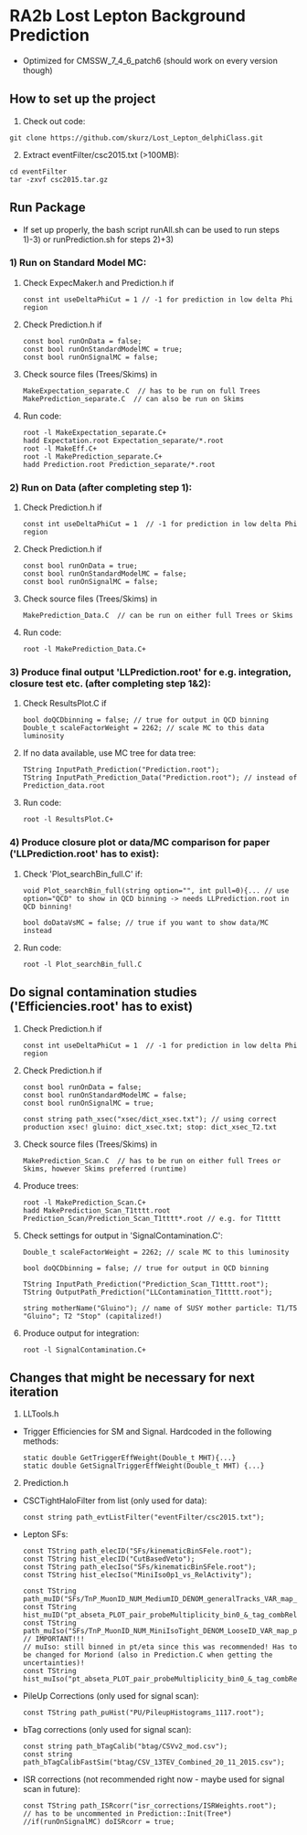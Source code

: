 # RA2b Lost Lepton Background Prediction

- Optimized for CMSSW_7_4_6_patch6 (should work on every version though)

## How to set up the project
1. Check out code:

  ```
  git clone https://github.com/skurz/Lost_Lepton_delphiClass.git
  ```
2. Extract eventFilter/csc2015.txt (>100MB):

  ```
  cd eventFilter
  tar -zxvf csc2015.tar.gz
  ```


## Run Package 

- If set up properly, the bash script runAll.sh can be used to run steps 1)-3) or runPrediction.sh for steps 2)+3)

### 1) Run on Standard Model MC:

1. Check ExpecMaker.h and Prediction.h if
  
    ```
    const int useDeltaPhiCut = 1 // -1 for prediction in low delta Phi region
    ```

2. Check Prediction.h if
    
    ```
    const bool runOnData = false;
    const bool runOnStandardModelMC = true;
    const bool runOnSignalMC = false; 
    ```
    
3. Check source files (Trees/Skims) in

    ```
    MakeExpectation_separate.C  // has to be run on full Trees
    MakePrediction_separate.C  // can also be run on Skims
    ```

4. Run code:
  
    ```
    root -l MakeExpectation_separate.C+
    hadd Expectation.root Expectation_separate/*.root
    root -l MakeEff.C+
    root -l MakePrediction_separate.C+
    hadd Prediction.root Prediction_separate/*.root
    ```
    
### 2) Run on Data (after completing step 1):
   
1. Check Prediction.h if
  
    ```
    const int useDeltaPhiCut = 1  // -1 for prediction in low delta Phi region
    ```
    
2. Check Prediction.h if
    
    ```
    const bool runOnData = true;
    const bool runOnStandardModelMC = false;
    const bool runOnSignalMC = false; 
    ```
    
3. Check source files (Trees/Skims) in

    ```
    MakePrediction_Data.C  // can be run on either full Trees or Skims

    ```
    
4. Run code:
  
    ```
    root -l MakePrediction_Data.C+
    ```
  
### 3) Produce final output 'LLPrediction.root' for e.g. integration, closure test etc. (after completing step 1&2):

1. Check ResultsPlot.C if
  
    ```
    bool doQCDbinning = false; // true for output in QCD binning
    Double_t scaleFactorWeight = 2262; // scale MC to this data luminosity
    ```
    
2. If no data available, use MC tree for data tree:
  
    ```
    TString InputPath_Prediction("Prediction.root");
    TString InputPath_Prediction_Data("Prediction.root"); // instead of Prediction_data.root
    ```
  
3. Run code:
  
    ```
    root -l ResultsPlot.C+
    ```

### 4) Produce closure plot or data/MC comparison for paper ('LLPrediction.root' has to exist):

1. Check 'Plot_searchBin_full.C' if:
   
    ```
    void Plot_searchBin_full(string option="", int pull=0){... // use option="QCD" to show in QCD binning -> needs LLPrediction.root in QCD binning!
    
    bool doDataVsMC = false; // true if you want to show data/MC instead
    ```
  
2. Run code:
  
    ```
    root -l Plot_searchBin_full.C
    ```


## Do signal contamination studies ('Efficiencies.root' has to exist)

1. Check Prediction.h if
  
    ```
    const int useDeltaPhiCut = 1  // -1 for prediction in low delta Phi region
    ```
    
2. Check Prediction.h if
    
    ```
    const bool runOnData = false;
    const bool runOnStandardModelMC = false;
    const bool runOnSignalMC = true;

    const string path_xsec("xsec/dict_xsec.txt"); // using correct production xsec! gluino: dict_xsec.txt; stop: dict_xsec_T2.txt
    ```
    
3. Check source files (Trees/Skims) in

    ```
    MakePrediction_Scan.C  // has to be run on either full Trees or Skims, however Skims preferred (runtime)
    ```
    
4. Produce trees:
  
    ```
    root -l MakePrediction_Scan.C+
    hadd MakePrediction_Scan_T1tttt.root Prediction_Scan/Prediction_Scan_T1tttt*.root // e.g. for T1tttt
    ```

5. Check settings for output in 'SignalContamination.C':

    ```
    Double_t scaleFactorWeight = 2262; // scale MC to this luminosity

    bool doQCDbinning = false; // true for output in QCD binning
  
    TString InputPath_Prediction("Prediction_Scan_T1tttt.root");
    TString OutputPath_Prediction("LLContamination_T1tttt.root");

    string motherName("Gluino"); // name of SUSY mother particle: T1/T5 "Gluino"; T2 "Stop" (capitalized!)
    ```

6. Produce output for integration:

    ```
    root -l SignalContamination.C+
    ```


## Changes that might be necessary for next iteration

1. LLTools.h

  - Trigger Efficiencies for SM and Signal. Hardcoded in the following methods:
  
    ```
    static double GetTriggerEffWeight(Double_t MHT){...}
    static double GetSignalTriggerEffWeight(Double_t MHT) {...}
    ```

2. Prediction.h
 
  - CSCTightHaloFilter from list (only used for data):
   
    ```
    const string path_evtListFilter("eventFilter/csc2015.txt");
    ```

  - Lepton SFs:
  
    ```
    const TString path_elecID("SFs/kinematicBinSFele.root");
    const TString hist_elecID("CutBasedVeto");
    const TString path_elecIso("SFs/kinematicBinSFele.root");
    const TString hist_elecIso("MiniIso0p1_vs_RelActivity");
    
    const TString path_muID("SFs/TnP_MuonID_NUM_MediumID_DENOM_generalTracks_VAR_map_pt_eta.root");
    const TString hist_muID("pt_abseta_PLOT_pair_probeMultiplicity_bin0_&_tag_combRelIsoPF04dBeta_bin0_&_tag_pt_bin0_&_tag_IsoMu20_pass");
    const TString path_muIso("SFs/TnP_MuonID_NUM_MiniIsoTight_DENOM_LooseID_VAR_map_pt_eta.root");
    // IMPORTANT!!!
    // muIso: still binned in pt/eta since this was recommended! Has to be changed for Moriond (also in Prediction.C when getting the uncertainties)!
    const TString hist_muIso("pt_abseta_PLOT_pair_probeMultiplicity_bin0_&_tag_combRelIsoPF04dBeta_bin0_&_tag_pt_bin0_&_PF_pass_&_tag_IsoMu20_pass");
    ```

  - PileUp Corrections (only used for signal scan):
   
    ```
    const TString path_puHist("PU/PileupHistograms_1117.root");
    ```
    
  - bTag corrections (only used for signal scan):
  
    ```
    const string path_bTagCalib("btag/CSVv2_mod.csv");
    const string path_bTagCalibFastSim("btag/CSV_13TEV_Combined_20_11_2015.csv");
    ```
  
  - ISR corrections (not recommended right now - maybe used for signal scan in future):
   
    ```
    const TString path_ISRcorr("isr_corrections/ISRWeights.root");
    // has to be uncommented in Prediction::Init(Tree*)
    //if(runOnSignalMC) doISRcorr = true;
    ```
    
  
